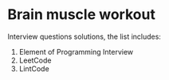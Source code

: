 # Brain muscle workout

Interview questions solutions, the list includes:

1. Element of Programming Interview
2. LeetCode
3. LintCode